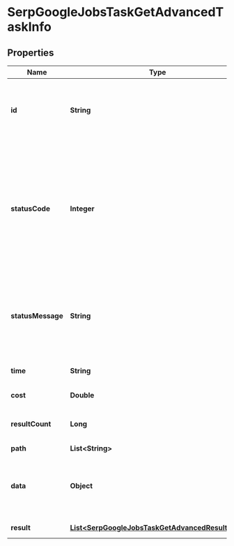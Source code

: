 

# SerpGoogleJobsTaskGetAdvancedTaskInfo


## Properties

| Name | Type | Description | Notes |
|------------ | ------------- | ------------- | -------------|
|**id** | **String** | task identifier unique task identifier in our system in the UUID format |  [optional] |
|**statusCode** | **Integer** | status code of the task generated by DataForSEO, can be within the following range: 10000-60000 you can find the full list of the response codes here |  [optional] |
|**statusMessage** | **String** | informational message of the task you can find the full list of general informational messages here |  [optional] |
|**time** | **String** | execution time, seconds |  [optional] |
|**cost** | **Double** | total tasks cost, USD |  [optional] |
|**resultCount** | **Long** | number of elements in the result array |  [optional] |
|**path** | **List&lt;String&gt;** | URL path |  [optional] |
|**data** | **Object** | contains the same parameters that you specified in the POST request |  [optional] |
|**result** | [**List&lt;SerpGoogleJobsTaskGetAdvancedResultInfo&gt;**](SerpGoogleJobsTaskGetAdvancedResultInfo.md) | array of results |  [optional] |



